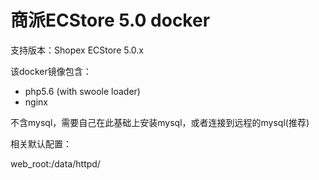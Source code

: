 # 商派ECStore 5.0 docker

支持版本：Shopex ECStore 5.0.x

该docker镜像包含：

- php5.6 (with swoole loader)
- nginx 

不含mysql，需要自己在此基础上安装mysql，或者连接到远程的mysql(推荐)

相关默认配置：

web_root:/data/httpd/